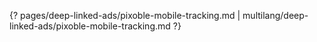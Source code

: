 {? pages/deep-linked-ads/pixoble-mobile-tracking.md | multilang/deep-linked-ads/pixoble-mobile-tracking.md ?}
